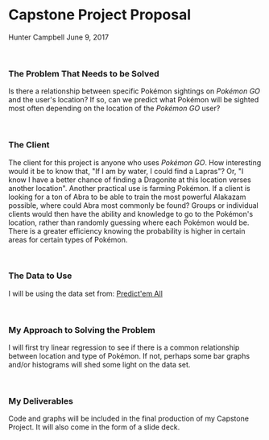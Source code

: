 Capstone Project Proposal
================
Hunter Campbell
June 9, 2017

<br>

### **The Problem That Needs to be Solved**

Is there a relationship between specific Pokémon sightings on *Pokémon GO* and the user's location? If so, can we predict what Pokémon will be sighted most often depending on the location of the *Pokémon GO* user?

<br>

### **The Client**

The client for this project is anyone who uses *Pokémon GO*. How interesting would it be to know that, "If I am by water, I could find a Lapras"? Or, "I know I have a better chance of finding a Dragonite at this location verses another location". Another practical use is farming Pokémon. If a client is looking for a ton of Abra to be able to train the most powerful Alakazam possible, where could Abra most commonly be found? Groups or individual clients would then have the ability and knowledge to go to the Pokémon's location, rather than randomly guessing where each Pokémon would be. There is a greater efficiency knowing the probability is higher in certain areas for certain types of Pokémon.

<br>

### **The Data to Use**

I will be using the data set from: [Predict'em All](https://www.kaggle.com/semioniy/predictemall)

<br>

### **My Approach to Solving the Problem**

I will first try linear regression to see if there is a common relationship between location and type of Pokémon. If not, perhaps some bar graphs and/or histograms will shed some light on the data set.

<br>

### **My Deliverables**

Code and graphs will be included in the final production of my Capstone Project. It will also come in the form of a slide deck.
